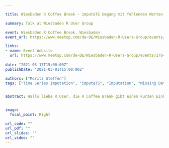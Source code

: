 ```yaml
---

title: Wiesbaden R Coffee Break - imputeTS Umgang mit fehlenden Werten in Zeitreihen

summary: Talk at Wiesbaden R User Group

event: Wiesbaden R Coffee Break, Wiesbaden
event_url: https://www.meetup.com/de-DE/Wiesbaden-R-Users-Group/events/276436505/

links:
- name: Event Website
  url: https://www.meetup.com/de-DE/Wiesbaden-R-Users-Group/events/276436505/
  
date: "2021-03-17T15:00:00Z"
publishDate: "2021-03-01T15:00:00Z"

authors: ["Moritz Steffen"]
tags: ["Time Series Imputation", "imputeTS", "Imputation", "Missing Data", "Preprocessing"]


abstract: Hallo liebe R User, die R Coffee Break gibt einen kurzen Einblick (5 bis 10 Minuten) in ein R- Thema. Als Plattform nutzen wir Zoom. Und ganz wie die gepflegte Kaffeepause im Büro wird das Meetup am Nachmittag stattfinden und insgesamt nicht länger als 15 Minuten in Anspruch nehmen. Wir freuen uns, dass Steffen Moritz sein CRAN-Paket imputeTS vorstellt. Das Paket bietet verschiedene Verfahren zum Ersetzen fehlender Werte in univariaten Zeitreihen. Wir freuen uns schon darauf euch auch bei diesem Meetup begrüßen zu dürfen. Die Zugangsdaten werden wie immer am Tag des Vortrags ab 12 Uhr hier bereitgestellt.


image:
  focal_point: Right

url_code: ""
url_pdf: ""
url_slides: ""
url_video: ""
---
```


